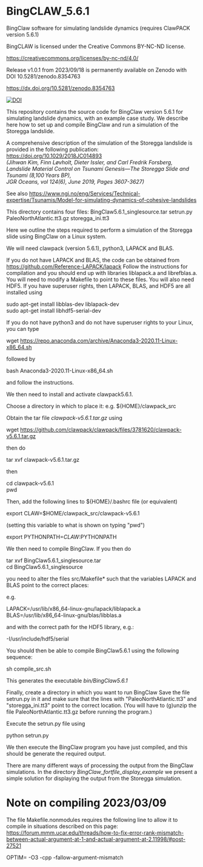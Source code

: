# BingCLAW_5.6.1
BingClaw software for simulating landslide dynamics (requires ClawPACK version 5.6.1)

BingCLAW is licensed under the Creative Commons BY-NC-ND license.

https://creativecommons.org/licenses/by-nc-nd/4.0/

Release v1.0.1 from 2023/09/18 is permanently available on Zenodo with DOI 10.5281/zenodo.8354763  

https://dx.doi.org/10.5281/zenodo.8354763  

[![DOI](https://zenodo.org/badge/DOI/10.5281/zenodo.8354763.svg)](https://doi.org/10.5281/zenodo.8354763)

This repository contains the source code for BingClaw version 5.6.1 for simulating landslide dynamics, with an example case study.
We describe here how to set up and compile BingClaw and run a simulation of the Storegga landslide.

A comprehensive description of the simulation of the Storegga landslide is provided in the following publication:  
https://doi.org/10.1029/2018JC014893  
*(Jihwan Kim, Finn Løvholt, Dieter Issler, and Carl Fredrik Forsberg,  
Landslide Material Control on Tsunami Genesis—The Storegga Slide and Tsunami (8,100 Years BP),  
JGR Oceans, vol 124(6), June 2019, Pages 3607-3627)*   

See also https://www.ngi.no/eng/Services/Technical-expertise/Tsunamis/Model-for-simulating-dynamics-of-cohesive-landslides

This directory contains four files: BingClaw5.6.1_singlesource.tar setrun.py PaleoNorthAtlantic.tt3.gz storegga_ini.tt3

Here we outline the steps required to perform a simulation of the Storegga slide using BingClaw on a Linux system.

We will need clawpack (version 5.6.1), python3, LAPACK and BLAS.

If you do not have LAPACK and BLAS, the code can be obtained from https://github.com/Reference-LAPACK/lapack Follow the instructions for compilation and you should end up with libraries liblapack.a and librefblas.a. You will need to modify a Makefile to point to these files.
You will also need HDF5. If you have superuser rights, then LAPACK, BLAS, and HDF5 are all installed using  

sudo apt-get install libblas-dev liblapack-dev  
sudo apt-get install libhdf5-serial-dev  
  

If you do not have python3 and do not have superuser rights to your Linux, you can type

wget https://repo.anaconda.com/archive/Anaconda3-2020.11-Linux-x86_64.sh

followed by

bash Anaconda3-2020.11-Linux-x86_64.sh

and follow the instructions.

We then need to install and activate clawpack5.6.1.

Choose a directory in which to place it: e.g. ${HOME}/clawpack_src

Obtain the tar file *clawpack-v5.6.1.tar.gz* using  

wget https://github.com/clawpack/clawpack/files/3781620/clawpack-v5.6.1.tar.gz

then do  

tar xvf clawpack-v5.6.1.tar.gz  

then  

cd clawpack-v5.6.1  
pwd  

Then, add the following lines to ${HOME}/.bashrc file (or equivalent)

export CLAW=$HOME/clawpack_src/clawpack-v5.6.1  

(setting this variable to what is shown on typing "pwd")  

export PYTHONPATH=$CLAW:$PYTHONPATH  

We then need to compile BingClaw. If you then do

tar xvf BingClaw5.6.1_singlesource.tar  
cd BingClaw5.6.1_singlesource  

you need to alter the files src/Makefile* such that the variables LAPACK and BLAS point to the correct places:

e.g.

LAPACK=/usr/lib/x86_64-linux-gnu/lapack/liblapack.a  
BLAS=/usr/lib/x86_64-linux-gnu/blas/libblas.a  

and with the correct path for the HDF5 library, e.g.:

-I/usr/include/hdf5/serial

You should then be able to compile BingClaw5.6.1 using the following sequence:  

sh compile_src.sh  

This generates the executable *bin/BingClaw5.6.1*

Finally, create a directory in which you want to run BingClaw Save the file setrun.py in it and make sure that the lines with "PaleoNorthAtlantic.tt3" and "storegga_ini.tt3" point to the correct location. (You will have to (g)unzip the file PaleoNorthAtlantic.tt3.gz before running the program.)

Execute the setrun.py file using

python setrun.py

We then execute the BingClaw program you have just compiled, and this should be generate the required output.

There are many different ways of processing the output from the BingClaw simulations.
In the directory *BingClaw_fortfile_display_example* we present a simple solution for displaying the output from the Storegga simulation.



# Note on compiling 2023/03/09

The file Makefile.nonmodules requires the following line to allow it to compile in situations described on this page:
https://forum.mmm.ucar.edu/threads/how-to-fix-error-rank-mismatch-between-actual-argument-at-1-and-actual-argument-at-2.11998/#post-27521 

OPTIM=    -O3 -cpp -fallow-argument-mismatch


